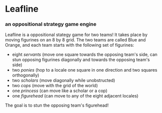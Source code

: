 # Leafline

### an oppositional strategy game engine

Leafline is a oppositional stategy game for two teams! It takes place by moving figurines on an 8 by 8 grid. The two teams are called Blue and Orange, and each team starts with the following set of figurines:

* eight *servants* (move one square towards the opposing team's side, can stun opposing figurines diagonally and towards the opposing team's side)
* two *ponies* (hop to a locale one square in one direction and two squares orthogonally)
* two *scholars* (move diagonally while unobstructed)
* two *cops* (move with the grid of the world)
* one *princess* (can move like a scholar or a cop)
* one *figurehead* (can move to any of the eight adjacent locales)

The goal is to stun the opposing team's figurehead!
